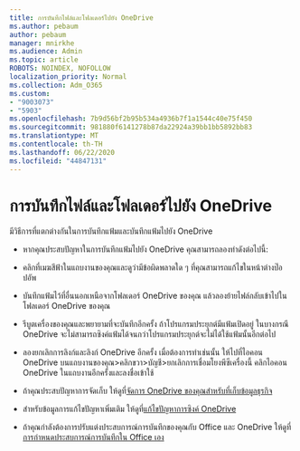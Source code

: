 ```yaml
---
title: การบันทึกไฟล์และโฟลเดอร์ไปยัง OneDrive
ms.author: pebaum
author: pebaum
manager: mnirkhe
ms.audience: Admin
ms.topic: article
ROBOTS: NOINDEX, NOFOLLOW
localization_priority: Normal
ms.collection: Adm_O365
ms.custom:
- "9003073"
- "5903"
ms.openlocfilehash: 7b9d56bf2b95b534a4936b7f1a1544c40e75f450
ms.sourcegitcommit: 981880f6141278b87da22924a39bb1bb5892bb83
ms.translationtype: MT
ms.contentlocale: th-TH
ms.lasthandoff: 06/22/2020
ms.locfileid: "44847131"
---
```

# <a name="saving-files-and-folders-to-onedrive"></a>การบันทึกไฟล์และโฟลเดอร์ไปยัง OneDrive

มีวิธีการที่แตกต่างกันในการบันทึกแฟ้มและบันทึกแฟ้มไปยัง OneDrive

- หากคุณประสบปัญหาในการบันทึกแฟ้มไปยัง OneDrive คุณสามารถลองทําดังต่อไปนี้:

- คลิกที่เมฆสีฟ้าในแถบงานของคุณและดูว่ามีข้อผิดพลาดใด ๆ ที่คุณสามารถแก้ไขในหน้าต่างป๊อปอัพ
- บันทึกแฟ้มไว้ที่อื่นนอกเหนือจากโฟลเดอร์ OneDrive ของคุณ แล้วลองย้ายไฟล์กลับเข้าไปในโฟลเดอร์ OneDrive ของคุณ
- รีบูตเครื่องของคุณและพยายามที่จะบันทึกอีกครั้ง ถ้าโปรแกรมประยุกต์มีแฟ้มเปิดอยู่ ในบางกรณี OneDrive จะไม่สามารถซิงค์แฟ้มได้จนกว่าโปรแกรมประยุกต์จะไม่ได้ใช้แฟ้มนั้นอีกต่อไป
- ลองยกเลิกการลิงก์และลิงก์ OneDrive อีกครั้ง เมื่อต้องการทําเช่นนั้น ให้ไปที่ไอคอน OneDrive บนแถบงานของคุณ>คลิกขวา>บัญชี>ยกเลิกการเชื่อมโยงพีซีเครื่องนี้ คลิกไอคอน OneDrive ในแถบงานอีกครั้งและลงชื่อเข้าใช้
- ถ้าคุณประสบปัญหาการจัดเก็บ ให้ดูที่[จัดการ OneDrive ของคุณสําหรับที่เก็บข้อมูลธุรกิจ](https://support.microsoft.com/office/31519161-059c-4764-b6f8-f5cd29f7fe68)
- สําหรับข้อมูลการแก้ไขปัญหาเพิ่มเติม ให้ดูที่[แก้ไขปัญหาการซิงค์ OneDrive](https://docs.microsoft.com/alchemyinsights/fix-onedrive-sync-issues)  
- ถ้าคุณกําลังต้องการปรับแต่งประสบการณ์การบันทึกของคุณกับ Office และ OneDrive ให้ดูที่[การกําหนดประสบการณ์การบันทึกใน Office เอง](https://support.microsoft.com/office/786200a7-f5f2-4d26-a3ae-b78c60dd5d3b)

